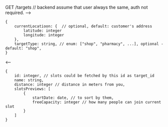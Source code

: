 GET /targets 
// backend assume that user always the same, auth not required.
--> 
```
{
	currentLocatioon: {  // optional, default: customer's address
		latitude: integer
		longitude: integer
	},
	targetType: string, // enum: ["shop", "pharmacy", ...], optional - default: "shop",
}
```
<--
```
{
	id: integer, // slots could be fetched by this id as target_id
	name: string,
	distance: integer // distance in meters from you,
	slotsPreviews: [
		{
			startDate: date, // to sort by them,
			freeCapacity: integer // how many people can join current slot
		}
	]
} 
```
